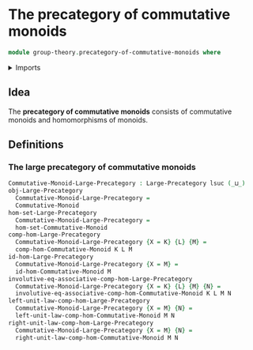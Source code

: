 # The precategory of commutative monoids

```agda
module group-theory.precategory-of-commutative-monoids where
```

<details><summary>Imports</summary>

```agda
open import category-theory.large-precategories

open import foundation.strictly-involutive-identity-types
open import foundation.universe-levels

open import group-theory.commutative-monoids
open import group-theory.homomorphisms-commutative-monoids
```

</details>

## Idea

The **precategory of commutative monoids** consists of commutative monoids and
homomorphisms of monoids.

## Definitions

### The large precategory of commutative monoids

```agda
Commutative-Monoid-Large-Precategory : Large-Precategory lsuc (_⊔_)
obj-Large-Precategory
  Commutative-Monoid-Large-Precategory =
  Commutative-Monoid
hom-set-Large-Precategory
  Commutative-Monoid-Large-Precategory =
  hom-set-Commutative-Monoid
comp-hom-Large-Precategory
  Commutative-Monoid-Large-Precategory {X = K} {L} {M} =
  comp-hom-Commutative-Monoid K L M
id-hom-Large-Precategory
  Commutative-Monoid-Large-Precategory {X = M} =
  id-hom-Commutative-Monoid M
involutive-eq-associative-comp-hom-Large-Precategory
  Commutative-Monoid-Large-Precategory {X = K} {L} {M} {N} =
  involutive-eq-associative-comp-hom-Commutative-Monoid K L M N
left-unit-law-comp-hom-Large-Precategory
  Commutative-Monoid-Large-Precategory {X = M} {N} =
  left-unit-law-comp-hom-Commutative-Monoid M N
right-unit-law-comp-hom-Large-Precategory
  Commutative-Monoid-Large-Precategory {X = M} {N} =
  right-unit-law-comp-hom-Commutative-Monoid M N
```

